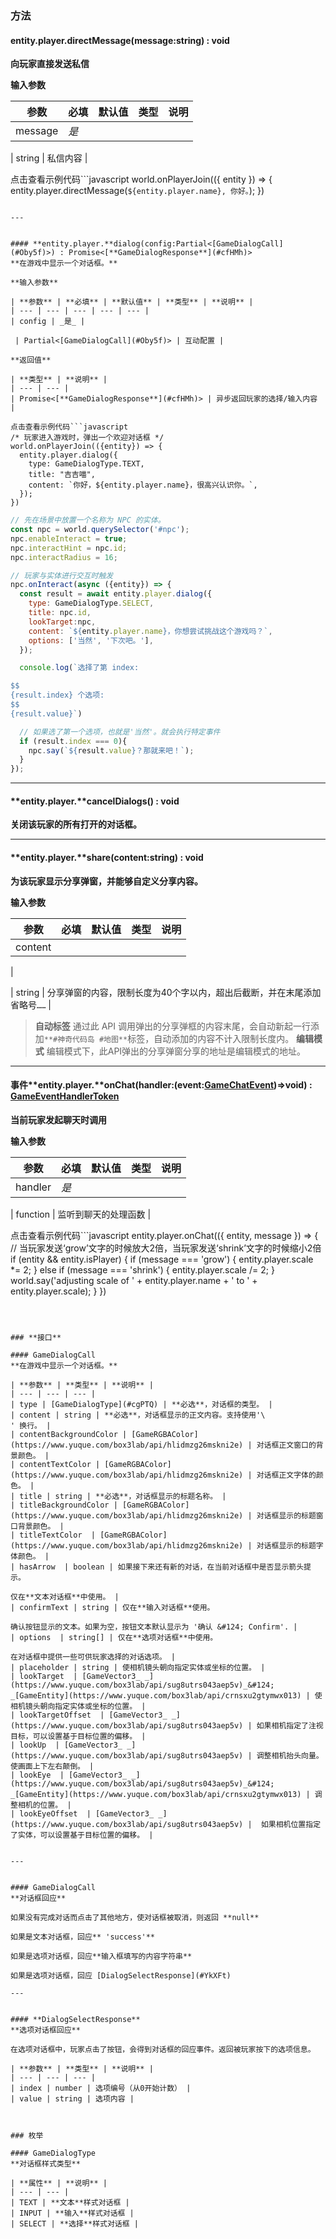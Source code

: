 
### 方法

#### **entity.player.directMessage**(message:string) : void
**向玩家直接发送私信**

**输入参数**

| **参数** | **必填** | **默认值** | **类型** | **说明** |
| --- | --- | --- | --- | --- |
| message | _是_ | 

 | string | 私信内容 |

点击查看示例代码```javascript
world.onPlayerJoin(({ entity }) => {
  entity.player.directMessage(`${entity.player.name}, 你好。`);
})
```

---


#### **entity.player.**dialog(config:Partial<[GameDialogCall](#Oby5f)>) : Promise<[**GameDialogResponse**](#cfHMh)>
**在游戏中显示一个对话框。**

**输入参数**

| **参数** | **必填** | **默认值** | **类型** | **说明** |
| --- | --- | --- | --- | --- |
| config | _是_ | 

 | Partial<[GameDialogCall](#Oby5f)> | 互动配置 |

**返回值**

| **类型** | **说明** |
| --- | --- |
| Promise<[**GameDialogResponse**](#cfHMh)> | 异步返回玩家的选择/输入内容 |

点击查看示例代码```javascript
/* 玩家进入游戏时，弹出一个欢迎对话框 */
world.onPlayerJoin(({entity}) => {
  entity.player.dialog({
    type: GameDialogType.TEXT,
    title: "吉吉喵",
    content: `你好，${entity.player.name}，很高兴认识你。`,
  });
})
```
```javascript
// 先在场景中放置一个名称为 NPC 的实体。
const npc = world.querySelector('#npc');
npc.enableInteract = true;
npc.interactHint = npc.id;
npc.interactRadius = 16;

// 玩家与实体进行交互时触发
npc.onInteract(async ({entity}) => {
  const result = await entity.player.dialog({
    type: GameDialogType.SELECT,
    title: npc.id,
    lookTarget:npc,
    content: `${entity.player.name}，你想尝试挑战这个游戏吗？`,
    options: ['当然', '下次吧。'],
  });

  console.log(`选择了第 index: 

$$
{result.index} 个选项: 
$$
{result.value}`)

  // 如果选了第一个选项，也就是'当然'。就会执行特定事件
  if (result.index === 0){
    npc.say(`${result.value}？那就来吧！`);
  }
});
```

---


#### **entity.player.**cancelDialogs() : void
**关闭该玩家的所有打开的对话框。**

---


#### **entity.player.**share(content:string) : void
**为该玩家显示分享弹窗，并能够自定义分享内容。**

**输入参数**

| **参数** | **必填** | **默认值** | **类型** | **说明** |
| --- | --- | --- | --- | --- |
| content | 

 | 

 | string | 分享弹窗的内容，限制长度为40个字以内，超出后截断，并在末尾添加省略号`……` |

> **自动标签**
> 通过此 API 调用弹出的分享弹框的内容末尾，会自动新起一行添加`**#神奇代码岛 #地图**`标签，自动添加的内容不计入限制长度内。
> **编辑模式**
> 编辑模式下，此API弹出的分享弹窗分享的地址是编辑模式的地址。


---


#### 事件**entity.player.**onChat(handler:(event:[GameChatEvent](https://www.yuque.com/box3lab/api/sqgfb4v2buln6gwk#jneYE))=>void) : [GameEventHandlerToken](https://www.yuque.com/box3lab/api/gll7mhwasgn9hoq0)
**当前玩家发起聊天时调用**

**输入参数**

| **参数** | **必填** | **默认值** | **类型** | **说明** |
| --- | --- | --- | --- | --- |
| handler | _是_ | 

 | function | 监听到聊天的处理函数 |

点击查看示例代码```javascript
entity.player.onChat(({ entity, message }) => {
  // 当玩家发送‘grow’文字的时候放大2倍，当玩家发送‘shrink’文字的时候缩小2倍
  if (entity && entity.isPlayer) {
    if (message === 'grow') {
      entity.player.scale *= 2;
    } else if (message === 'shrink') {
      entity.player.scale /= 2;
    }
    world.say('adjusting scale of ' + entity.player.name + ' to ' + entity.player.scale);
  }
})
```



### **接口**

#### GameDialogCall 
**在游戏中显示一个对话框。**

| **参数** | **类型** | **说明** |
| --- | --- | --- |
| type | [GameDialogType](#cgPTQ) | **必选**，对话框的类型。 |
| content | string | **必选**，对话框显示的正文内容。支持使用'\
' 换行。 |
| contentBackgroundColor | [GameRGBAColor](https://www.yuque.com/box3lab/api/hlidmzg26mskni2e) | 对话框正文窗口的背景颜色。 |
| contentTextColor | [GameRGBAColor](https://www.yuque.com/box3lab/api/hlidmzg26mskni2e) | 对话框正文字体的颜色。 |
| title | string | **必选**，对话框显示的标题名称。 |
| titleBackgroundColor | [GameRGBAColor](https://www.yuque.com/box3lab/api/hlidmzg26mskni2e) | 对话框显示的标题窗口背景颜色。 |
| titleTextColor  | [GameRGBAColor](https://www.yuque.com/box3lab/api/hlidmzg26mskni2e) | 对话框显示的标题字体颜色。 |
| hasArrow  | boolean | 如果接下来还有新的对话，在当前对话框中是否显示箭头提示。

仅在**文本对话框**中使用。 |
| confirmText | string | 仅在**输入对话框**使用。

确认按钮显示的文本。如果为空，按钮文本默认显示为 '确认 &#124; Confirm'. |
| options  | string[] | 仅在**选项对话框**中使用。

在对话框中提供一些可供玩家选择的对话选项。 |
| placeholder | string | 使相机镜头朝向指定实体或坐标的位置。 |
| lookTarget  | [GameVector3_ _](https://www.yuque.com/box3lab/api/sug8utrs043aep5v)_&#124; _[GameEntity](https://www.yuque.com/box3lab/api/crnsxu2gtymwx013) | 使相机镜头朝向指定实体或坐标的位置。 |
| lookTargetOffset  | [GameVector3_ _](https://www.yuque.com/box3lab/api/sug8utrs043aep5v) | 如果相机指定了注视目标，可以设置基于目标位置的偏移。 |
| lookUp  | [GameVector3_ _](https://www.yuque.com/box3lab/api/sug8utrs043aep5v) | 调整相机抬头向量。使画面上下左右颠倒。 |
| lookEye  | [GameVector3_ _](https://www.yuque.com/box3lab/api/sug8utrs043aep5v)_&#124; _[GameEntity](https://www.yuque.com/box3lab/api/crnsxu2gtymwx013) | 调整相机的位置。 |
| lookEyeOffset  | [GameVector3_ _](https://www.yuque.com/box3lab/api/sug8utrs043aep5v) |  如果相机位置指定了实体，可以设置基于目标位置的偏移。 |


---


#### GameDialogCall 
**对话框回应**

如果没有完成对话而点击了其他地方，使对话框被取消，则返回 **null**

如果是文本对话框，回应** 'success'**

如果是选项对话框，回应**输入框填写的内容字符串**

如果是选项对话框，回应 [DialogSelectResponse](#YkXFt)

---


#### **DialogSelectResponse** 
**选项对话框回应**

在选项对话框中，玩家点击了按钮，会得到对话框的回应事件。返回被玩家按下的选项信息。

| **参数** | **类型** | **说明** |
| --- | --- | --- |
| index | number | 选项编号（从0开始计数） |
| value | string | 选项内容 |



### 枚举

#### GameDialogType
**对话框样式类型**

| **属性** | **说明** |
| --- | --- |
| TEXT | **文本**样式对话框 |
| INPUT | **输入**样式对话框 |
| SELECT | **选择**样式对话框 |


